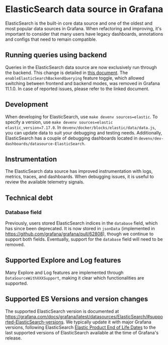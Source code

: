 # ElasticSearch data source in Grafana

ElasticSearch is the built-in core data source and one of the oldest and most popular data sources in Grafana. When refactoring and improving, it's important to consider that many users have legacy dashboards, annotations and configs that need to remain compatible.

## Running queries using backend

Queries in the ElasticSearch data source are now exclusively run through the backend. This change is detailed in [this document](https://docs.google.com/document/d/1oLfVh54gReZEN9FdlJ0Wuo7Ja8XhSbjJ15FkRisPGs8/edit#heading=h.nuqzkh8bfixf). The `enableElasticSearchBackendQuerying` feature toggle, which allowed switching between frontend and backend modes, was removed in Grafana 11.1.0. In case of reported issues, please refer to the linked document.

## Development

When developing for ElasticSearch, use `make devenv sources=elastic`. To specify a version, use `make devenv sources=elastic elastic_version=7.17.0`. In `devenv/docker/blocks/elastic/data/data.js`, you can update data to suit your debugging and testing needs. Additionally, ElasticSearch has a couple of debugging dashboards located in `devenv/dev-dashboards/datasource-ElasticSearch`.

## Instrumentation

The ElasticSearch data source has improved instrumentation with logs, metrics, traces, and dashboards. When debugging issues, it is useful to review the available telemetry signals.

## Technical debt

### Database field

Previously, users stored ElasticSearch indices in the `database` field, which has since been deprecated. It is now stored in `jsonData` (implemented in https://github.com/grafana/grafana/pull/62808), though we continue to support both fields. Eventually, support for the `database` field will need to be removed.

## Supported Explore and Log features

Many Explore and Log features are implemented through `DataSourceWithXXXSupport`, making it clear which functionalities are supported.

## Supported ES Versions and version changes

The supported ElasticSearch version is documented at https://grafana.com/docs/grafana/latest/datasources/ElasticSearch/#supported-ElasticSearch-versions. We typically update it with major Grafana versions, following ElasticSearch [Elastic Product End of Life Dates](https://www.elastic.co/support/eol) to the last supported versions of ElasticSearch available at the time of Grafana's release.
